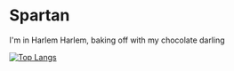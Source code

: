 ﻿# Spartan
I'm in Harlem Harlem, baking off with my chocolate darling

[![Top Langs](https://github-readme-stats.vercel.app/api/top-langs/?username=Spartan&layout=compact)](https://github.com/anuraghazra/github-readme-stats)
